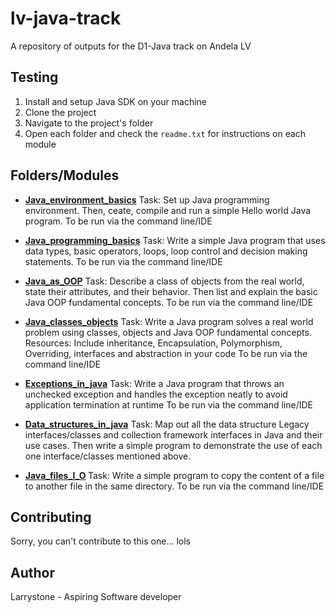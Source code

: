 # lv-java-track
A repository of outputs for the D1-Java track on Andela LV

## Testing
1. Install and setup Java SDK on your machine
2. Clone the project
3. Navigate to the project's folder
4. Open each folder and check the `readme.txt` for instructions on each module

## Folders/Modules
- <b>[Java_environment_basics](Java_environment_basics)</b>
Task: Set up Java programming environment. Then, ceate, compile and run a simple Hello world Java program. 
To be run via the command line/IDE

- <b>[Java_programming_basics](Java_programming_basics)</b>
Task: Write a simple Java program that uses data types, basic operators, loops, loop control and decision making statements. 
To be run via the command line/IDE

- <b>[Java_as_OOP](Java_as_OOP)</b>
Task: Describe a class of objects from the real world, state their attributes, and their behavior. Then list and explain the basic Java OOP fundamental concepts.
To be run via the command line/IDE

- <b>[Java_classes_objects](Java_classes_objects)</b>
Task: Write a Java program solves a real world problem using classes, objects and Java OOP fundamental concepts. Resources: Include inheritance, Encapsulation, Polymorphism, Overriding, interfaces and abstraction in your code
To be run via the command line/IDE

- <b>[Exceptions_in_java](Exceptions_in_java)</b>
Task: Write a Java program that throws an unchecked exception and handles the exception neatly to avoid application termination at runtime
To be run via the command line/IDE

- <b>[Data_structures_in_java](Data_structures_in_java)</b>
Task: Map out all the data structure Legacy interfaces/classes and collection framework interfaces in Java and their use cases. Then write a simple program to demonstrate the use of each one interface/classes mentioned above.

- <b>[Java_files_I_O](Java_files_I_O) </b>
Task: Write a simple program to copy the content of a file to another file in the same directory.
To be run via the command line/IDE

## Contributing
Sorry, you can't contribute to this one... lols

## Author
Larrystone - Aspiring Software developer
